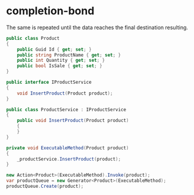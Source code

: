 # completion-bond
The same is repeated until the data reaches the final destination resulting.



```csharp
public class Product
{
    public Guid Id { get; set; }
    public string ProductName { get; set; }
    public int Quantity { get; set; }
    public bool IsSale { get; set; }
}

public interface IProductService
{
    void InsertProduct(Product product);
}

public class ProductService : IProductService
{
    public void InsertProduct(Product product)
    {        
    }
}

private void ExecutableMethod(Product product)
{
    _productService.InsertProduct(product);
}

new Action<Product>(ExecutableMethod).Invoke(product);
var productQueue = new Generator<Product>(ExecutableMethod);
productQueue.Create(product);
```
